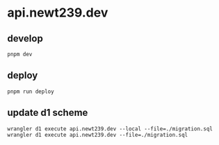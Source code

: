 # api.newt239.dev

## develop

```
pnpm dev
```

## deploy

```
pnpm run deploy
```

## update d1 scheme

```
wrangler d1 execute api.newt239.dev --local --file=./migration.sql
wrangler d1 execute api.newt239.dev --file=./migration.sql
```
